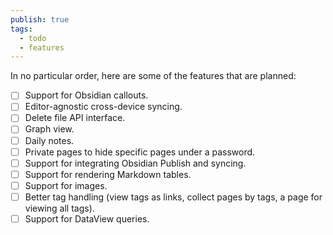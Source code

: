 ```yaml
---
publish: true
tags:
  - todo
  - features
---
```


In no particular order, here are some of the features that are planned:

- [ ] Support for Obsidian callouts.
- [ ] Editor-agnostic cross-device syncing.
- [ ] Delete file API interface.
- [ ] Graph view.
- [ ] Daily notes.
- [ ] Private pages to hide specific pages under a password.
- [ ] Support for integrating Obsidian Publish and syncing.
- [ ] Support for rendering Markdown tables.
- [ ] Support for images.
- [ ] Better tag handling (view tags as links, collect pages by tags, a page for viewing all tags).
- [ ] Support for DataView queries.

